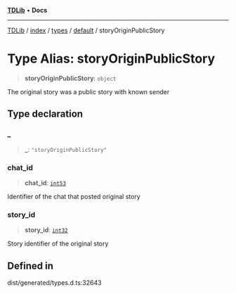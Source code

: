 [**TDLib**](../../../../../../README.md) • **Docs**

***

[TDLib](../../../../../../modules.md) / [index](../../../../../README.md) / [types](../../../README.md) / [default](../README.md) / storyOriginPublicStory

# Type Alias: storyOriginPublicStory

> **storyOriginPublicStory**: `object`

The original story was a public story with known sender

## Type declaration

### \_

> **\_**: `"storyOriginPublicStory"`

### chat\_id

> **chat\_id**: [`int53`](int53-1.md)

Identifier of the chat that posted original story

### story\_id

> **story\_id**: [`int32`](int32-1.md)

Story identifier of the original story

## Defined in

dist/generated/types.d.ts:32643
